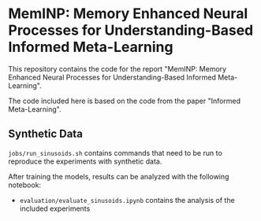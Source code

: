 # MemINP: Memory Enhanced Neural Processes for Understanding-Based Informed Meta-Learning

This repository contains the code for the report "MemINP: Memory Enhanced Neural Processes for Understanding-Based Informed Meta-Learning".

The code included here is based on the code from the paper "Informed Meta-Learning".

## Synthetic Data
`jobs/run_sinusoids.sh` contains commands that need to be run to reproduce the experiments with synthetic data.

After training the models, results can be analyzed with the following notebook:
- `evaluation/evaluate_sinusoids.ipynb` contains the analysis of the included experiments